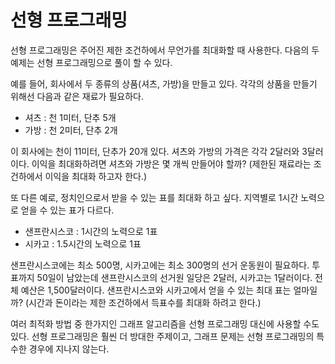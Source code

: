# 선형 프로그래밍
선형 프로그래밍은 주어진 제한 조건하에서 무언가를 최대화할 때 사용한다.
다음의 두 예제는 선형 프로그래밍으로 풀이 할 수 있다.

예를 들어, 회사에서 두 종류의 상품(셔츠, 가방)을 만들고 있다.
각각의 상품을 만들기 위해선 다음과 같은 재료가 필요하다.
* 셔츠 : 천 1미터, 단추 5개
* 가방 : 천 2미터, 단추 2개

이 회사에는 천이 11미터, 단추가 20개 있다.
셔츠와 가방의 가격은 각각 2달러와 3달러이다.
이익을 최대화하려면 셔츠와 가방은 몇 개씩 만들어야 할까?
(제한된 재료라는 조건하에서 이익을 최대화 하고자 한다.)

또 다른 예로, 정치인으로서 받을 수 있는 표를 최대화 하고 싶다.
지역별로 1시간 노력으로 얻을 수 있는 표가 다르다.
* 샌프란시스코 : 1시간의 노력으로 1표
* 시카고 : 1.5시간의 노력으로 1표

샌프란시스코에는 최소 500명, 시카고에는 최소 300명의 선거 운동원이 필요하다.
투표까지 50일이 남았는데 샌프란시스코의 선거원 일당은 2달러, 시카고는 1달러이다.
전체 예산은 1,500달러이다.
샌프란시스코와 시카고에서 얻을 수 있는 최대 표는 얼마일까?
(시간과 돈이라는 제한 조건하에서 득표수를 최대화 하려고 한다.)

여러 최적화 방법 중 한가지인 그래프 알고리즘을 선형 프로그래밍 대신에 사용할 수도 있다.
선형 프로그래밍은 훨씬 더 방대한 주제이고, 그래프 문제는 선형 프로그래밍의 특수한 경우에 지나지 않는다.
